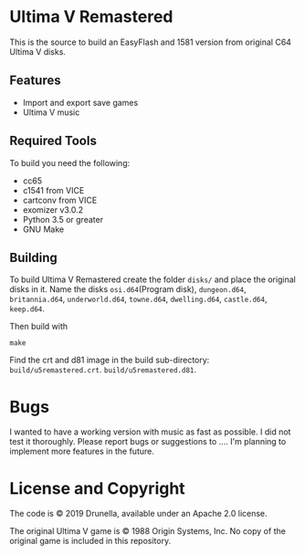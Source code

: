 # Ultima V Remastered
This is the source to build an EasyFlash and 1581 version from original C64 
Ultima V disks.

## Features
* Import and export save games
* Ultima V music

## Required Tools
To build you need the following:
* cc65
* c1541 from VICE
* cartconv from VICE
* exomizer v3.0.2
* Python 3.5 or greater
* GNU Make

## Building
To build Ultima V Remastered create the folder `disks/` and place the
original disks in it. Name the disks `osi.d64`(Program disk), `dungeon.d64`, 
`britannia.d64`, `underworld.d64`, `towne.d64`, `dwelling.d64`, `castle.d64`, 
`keep.d64`.

Then build with

```
make
```

Find the crt and d81 image in the build sub-directory:
`build/u5remastered.crt`.
`build/u5remastered.d81`.

# Bugs

I wanted to have a working version with music as fast as possible. I did not
test it thoroughly. Please report bugs or suggestions to .... I'm planning to
implement more features in the future.

# License and Copyright

The code is © 2019 Drunella, available under an Apache 2.0 license.

The original Ultima V game is © 1988 Origin Systems, Inc. 
No copy of the original game is included in this repository.
